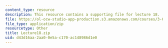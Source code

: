 ```yaml
---
content_type: resource
description: This resource contains a supporting file for lecture 18.
file: https://ol-ocw-studio-app-production.s3.amazonaws.com/courses/3-016-mathematics-for-materials-scientists-and-engineers-fall-2005/d43d16aa2aa00e5ac170ac148986d1e0_Lecture18.zip
file_type: application/zip
resourcetype: Other
title: Lecture18.zip
uid: d43d16aa-2aa0-0e5a-c170-ac148986d1e0
---
```

